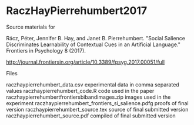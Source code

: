 # RaczHayPierrehumbert2017

Source materials for 

Rácz, Péter, Jennifer B. Hay, and Janet B. Pierrehumbert. "Social Salience Discriminates Learnability of Contextual Cues in an Artificial Language." Frontiers in Psychology 8 (2017).

http://journal.frontiersin.org/article/10.3389/fpsyg.2017.00051/full

Files

raczhaypierrehumbert_data.csv experimental data in comma separated values
raczhaypierrehumbert_code.R code used in the paper
raczhaypierrehumbertfrontiersbibandimages.zip images used in the experiment
raczhaypierrehumbert_frontiers_si_salience.pdfg proofs of final version
raczhaypierrehumbert_source.tex source of final submitted version
raczhaypierrehumbert_source.pdf compiled of final submitted version
